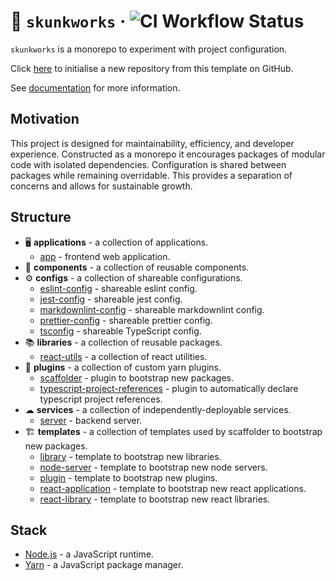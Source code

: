 # 🦨 `skunkworks` &middot; ![CI Workflow Status](https://github.com/jdanil/skunkworks/workflows/ci/badge.svg)

`skunkworks` is a monorepo to experiment with project configuration.

Click [here](https://github.com/jdanil/skunkworks/generate) to initialise a new repository from this template on GitHub.

See [documentation](docs/index.md) for more information.

## Motivation

This project is designed for maintainability, efficiency, and developer experience.
Constructed as a monorepo it encourages packages of modular code with isolated dependencies.
Configuration is shared between packages while remaining overridable.
This provides a separation of concerns and allows for sustainable growth.

## Structure

- 🖥 **applications** - a collection of applications.
  - [app](applications/app/README.md) - frontend web application.
- 🧩 **components** - a collection of reusable components.
- ⚙ **configs** - a collection of shareable configurations.
  - [eslint-config](configs/eslint-config/README.md) - shareable eslint config.
  - [jest-config](configs/jest-config/README.md) - shareable jest config.
  - [markdownlint-config](configs/markdownlint-config/README.md) - shareable markdownlint config.
  - [prettier-config](configs/prettier-config/README.md) - shareable prettier config.
  - [tsconfig](configs/tsconfig/README.md) - shareable TypeScript config.
- 📚 **libraries** - a collection of reusable packages.
  - [react-utils](libraries/react-utils/README.md) - a collection of react utilities.
- 🔌 **plugins** - a collection of custom yarn plugins.
  - [scaffolder](plugins/scaffolder/README.md) - plugin to bootstrap new packages.
  - [typescript-project-references](plugins/typescript-project-references/README.md) - plugin to automatically declare typescript project references.
- ☁ **services** - a collection of independently-deployable services.
  - [server](services/server/README.md) - backend server.
- 🏗️ **templates** - a collection of templates used by scaffolder to bootstrap new packages.
  - [library](templates/library/README.md) - template to bootstrap new libraries.
  - [node-server](templates/node-server/README.md) - template to bootstrap new node servers.
  - [plugin](templates/plugin/README.md) - template to bootstrap new plugins.
  - [react-application](templates/react-application/README.md) - template to bootstrap new react applications.
  - [react-library](templates/react-library/README.md) - template to bootstrap new react libraries.

## Stack

- [Node.js](https://nodejs.org/) - a JavaScript runtime.
- [Yarn](https://yarnpkg.com/) - a JavaScript package manager.
